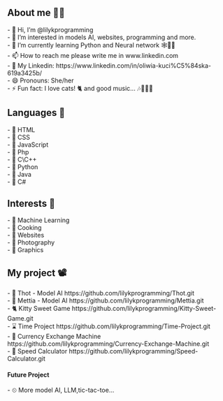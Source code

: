 <h2>About me 🙋‍♀️</h2>
- 👋 Hi, I’m @lilykprogramming <br>
- 👀 I’m interested in models AI, websites, programming and more.<br>
- 🌱 I’m currently learning Python and Neural network 🕸📶🎇<br>
- 📫 How to reach me please write me in www.linkedin.com<br>
- 🙂 My Linkedin: https://www.linkedin.com/in/oliwia-kuci%C5%84ska-619a3425b/<br>
- 😄 Pronouns: She/her <br>
- ⚡ Fun fact: I love cats! 🐈 and good music... 🎶🎵🎵🎵
<h2>Languages 👅</h2>
- 🎇 HTML <br>
- 🎀 CSS <br>
- 👗 JavaScript <br>
- 🎨 Php <br>
- 💎 C\C++ <br>
- 💋 Python <br>
- 🎵 Java <br>
- 🎺 C# <br>
<h2>Interests 🎤</h2>
- 🧠 Machine Learning <br>
- 🍴 Cooking <br>
- 📲 Websites <br>
- 📸 Photography <br>
- 🎲 Graphics <br>
<h2>My project 📽</h2>
 - 🤖 Thot - Model AI 
 https://github.com/lilykprogramming/Thot.git
 <br>
 - 🔷 Mettia - Model AI
 https://github.com/lilykprogramming/Mettia.git
 <br>
 - 🐈 Kitty Sweet Game
 https://github.com/lilykprogramming/Kitty-Sweet-Game.git
 <br>
 - ⌛ Time Project
 https://github.com/lilykprogramming/Time-Project.git
 <br>
 - 🤑 Currency Exchange Machine
 https://github.com/lilykprogramming/Currency-Exchange-Machine.git
 <br>
 - 📅 Speed Calculator 
 https://github.com/lilykprogramming/Speed-Calculator.git
 <h4>Future Project</h4>
 - ⏲ More model AI, LLM,tic-tac-toe...
